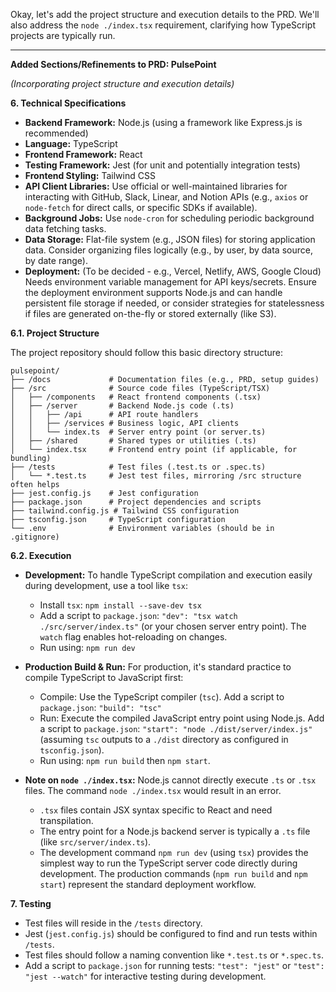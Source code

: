 Okay, let's add the project structure and execution details to the PRD. We'll also address the `node ./index.tsx` requirement, clarifying how TypeScript projects are typically run.

---

**Added Sections/Refinements to PRD: PulsePoint**

*(Incorporating project structure and execution details)*

**6. Technical Specifications**

* **Backend Framework:** Node.js (using a framework like Express.js is recommended)
* **Language:** TypeScript
* **Frontend Framework:** React
* **Testing Framework:** Jest (for unit and potentially integration tests)
* **Frontend Styling:** Tailwind CSS
* **API Client Libraries:** Use official or well-maintained libraries for interacting with GitHub, Slack, Linear, and Notion APIs (e.g., `axios` or `node-fetch` for direct calls, or specific SDKs if available).
* **Background Jobs:** Use `node-cron` for scheduling periodic background data fetching tasks.
* **Data Storage:** Flat-file system (e.g., JSON files) for storing application data. Consider organizing files logically (e.g., by user, by data source, by date range).
* **Deployment:** (To be decided - e.g., Vercel, Netlify, AWS, Google Cloud) Needs environment variable management for API keys/secrets. Ensure the deployment environment supports Node.js and can handle persistent file storage if needed, or consider strategies for statelessness if files are generated on-the-fly or stored externally (like S3).

**6.1. Project Structure**

The project repository should follow this basic directory structure:

```
pulsepoint/
├── /docs             # Documentation files (e.g., PRD, setup guides)
├── /src              # Source code files (TypeScript/TSX)
│   ├── /components   # React frontend components (.tsx)
│   ├── /server       # Backend Node.js code (.ts)
│   │   ├── /api      # API route handlers
│   │   ├── /services # Business logic, API clients
│   │   └── index.ts  # Server entry point (or server.ts)
│   ├── /shared       # Shared types or utilities (.ts)
│   └── index.tsx     # Frontend entry point (if applicable, for bundling)
├── /tests            # Test files (.test.ts or .spec.ts)
│   └── *.test.ts     # Jest test files, mirroring /src structure often helps
├── jest.config.js    # Jest configuration
├── package.json      # Project dependencies and scripts
├── tailwind.config.js # Tailwind CSS configuration
├── tsconfig.json     # TypeScript configuration
└── .env              # Environment variables (should be in .gitignore)
```

**6.2. Execution**

* **Development:** To handle TypeScript compilation and execution easily during development, use a tool like `tsx`:
    * Install `tsx`: `npm install --save-dev tsx`
    * Add a script to `package.json`: `"dev": "tsx watch ./src/server/index.ts"` (or your chosen server entry point). The `watch` flag enables hot-reloading on changes.
    * Run using: `npm run dev`
* **Production Build & Run:** For production, it's standard practice to compile TypeScript to JavaScript first:
    * Compile: Use the TypeScript compiler (`tsc`). Add a script to `package.json`: `"build": "tsc"`
    * Run: Execute the compiled JavaScript entry point using Node.js. Add a script to `package.json`: `"start": "node ./dist/server/index.js"` (assuming `tsc` outputs to a `./dist` directory as configured in `tsconfig.json`).
    * Run using: `npm run build` then `npm start`.

* **Note on `node ./index.tsx`:** Node.js cannot directly execute `.ts` or `.tsx` files. The command `node ./index.tsx` would result in an error.
    * `.tsx` files contain JSX syntax specific to React and need transpilation.
    * The entry point for a Node.js backend server is typically a `.ts` file (like `src/server/index.ts`).
    * The development command `npm run dev` (using `tsx`) provides the simplest way to run the TypeScript server code directly during development. The production commands (`npm run build` and `npm start`) represent the standard deployment workflow.

**7. Testing**

* Test files will reside in the `/tests` directory.
* Jest (`jest.config.js`) should be configured to find and run tests within `/tests`.
* Test files should follow a naming convention like `*.test.ts` or `*.spec.ts`.
* Add a script to `package.json` for running tests: `"test": "jest"` or `"test": "jest --watch"` for interactive testing during development.
